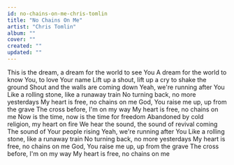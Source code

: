 ```yaml
---
id: no-chains-on-me-chris-tomlin
title: "No Chains On Me"
artist: "Chris Tomlin"
album: ""
cover: ""
created: ""
updated: ""
---
```


This is the dream, a dream for the world to see You
A dream for the world to know You, to love Your name
Lift up a shout, lift up a cry to shake the ground
Shout and the walls are coming down
Yeah, we're running after You
Like a rolling stone, like a runaway train
No turning back, no more yesterdays
My heart is free, no chains on me
God, You raise me up, up from the grave
The cross before, I'm on my way
My heart is free, no chains on me
Now is the time, now is the time for freedom
Abandoned by cold religion, my heart on fire
We hear the sound, the sound of revival coming
The sound of Your people rising
Yeah, we're running after You
Like a rolling stone, like a runaway train
No turning back, no more yesterdays
My heart is free, no chains on me
God, You raise me up, up from the grave
The cross before, I'm on my way
My heart is free, no chains on me